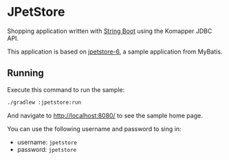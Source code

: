 # JPetStore

Shopping application written with [String Boot](https://spring.io/projects/spring-boot) using the Komapper JDBC API.

This application is based on [jpetstore-6](https://github.com/mybatis/jpetstore-6),
a sample application from MyBatis.

## Running

Execute this command to run the sample:

```bash
./gradlew :jpetstore:run
```
 
And navigate to [http://localhost:8080/](http://localhost:8080/) to see the sample home page.  

You can use the following username and password to sing in:

 * username: `jpetstore`
 * password: `jpetstore`
